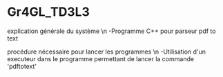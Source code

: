 # Gr4GL_TD3L3


explication générale du système \n
-Programme C++ pour parseur pdf to text


procédure nécessaire pour lancer les programmes \n
-Utilisation d'un executeur dans le programme permettant de lancer la commande 'pdftotext'

